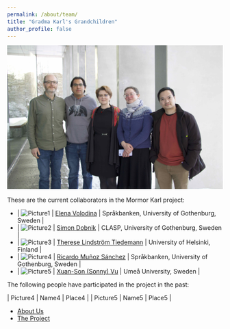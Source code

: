 ```yaml
---
permalink: /about/team/
title: "Gradma Karl's Grandchildren"
author_profile: false
---
```


![Team, March 2023](/assets/images/IMG_7235.jpeg)

These are the current collaborators in the Mormor Karl project:

* | ![Picture1](/assets/images/...) | [Elena Volodina](https://spraakbanken.gu.se/en/about/staff/elena) | Språkbanken, University of Gothenburg, Sweden |
* | ![Picture2](/assets/images/...) | [Simon Dobnik](https://www.gu.se/en/about/find-staff/simondobnik) | CLASP, University of Gothenburg, Sweden |
* | ![Picture3](/assets/images/...) | [Therese Lindström Tiedemann](https://researchportal.helsinki.fi/en/persons/therese-lindstr%C3%B6m-tiedemann) | University of Helsinki, Finland |
* | ![Picture4](/assets/images/...) | [Ricardo Muñoz Sánchez](https://spraakbanken.gu.se/om/personal/ricardo) | Språkbanken, University of Gothenburg, Sweden |
* | ![Picture5](/assets/images/...) | [Xuan-Son (Sonny) Vu](https://people.cs.umu.se/sonvx/) | Umeå University, Sweden |


The following people have participated in the project in the past:

| Picture4 | Name4 | Place4 |
| Picture5 | Name5 | Place5 |


* [About Us](../)
* [The Project](../project)
